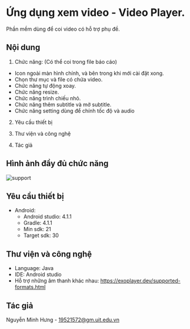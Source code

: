 # Ứng dụng xem video - Video Player.

Phần mềm dùng để coi video có hỗ trợ phụ đề.

## Nội dung
1. Chức năng: (Có thể coi trong file báo cáo)
  + Icon ngoài màn hình chính, và bên trong khi mới cài đặt xong.
  + Chọn thư mục và file có chứa video.
  + Chức năng tự động xoay.
  + Chức năng resize.
  + Chức năng trình chiếu nhỏ.
  + Chức năng thêm subtitle và mở subtitle.
  + Chức năng setting dùng để chính tốc độ và audio
  
2. Yêu cầu thiết bị

3. Thư viện và công nghệ

4. Tác giả

## Hình ảnh đầy đủ chức năng

![support](https://user-images.githubusercontent.com/55967850/105566344-4328fa00-5d5e-11eb-9883-812862fc14c2.jpg)

## Yêu cầu thiết bị
- Android: 
  + Android studio: 4.1.1
  + Gradle: 4.1.1
  + Min sdk: 21
  + Target sdk: 30
  
## Thư viện và công nghệ
- Language: Java
- IDE: Android studio
- Hỗ trợ những âm thanh khác nhau: https://exoplayer.dev/supported-formats.html



## Tác giả
Nguyễn Minh Hưng - 19521572@gm.uit.edu.vn
